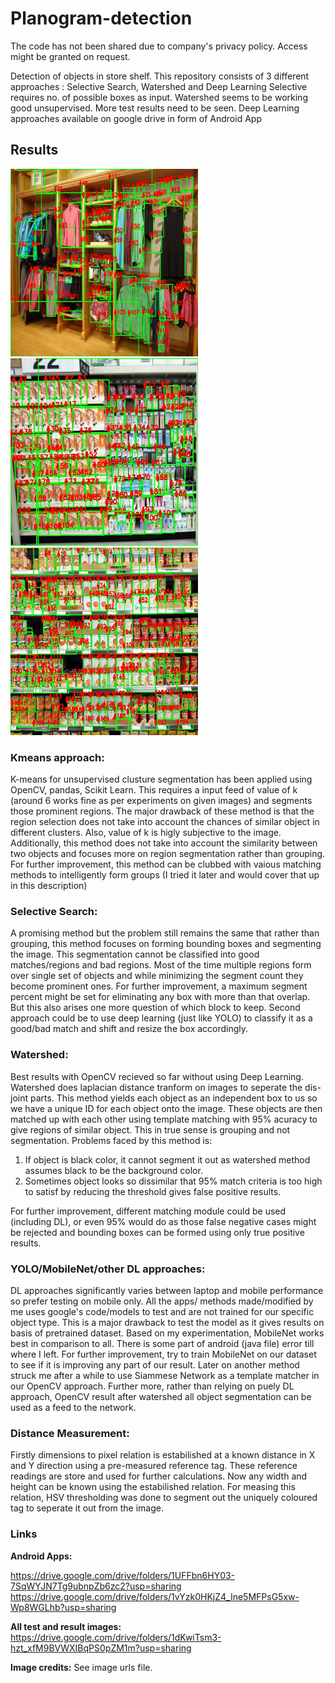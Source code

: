 # Planogram-detection

The code has not been shared due to company's privacy policy. Access might be granted on request.

Detection of objects in store shelf. This repository consists of 3 different approaches : Selective Search, Watershed and Deep Learning
Selective requires no. of possible boxes as input.
Watershed seems to be working good unsupervised. More test results need to be seen.
Deep Learning approaches available on google drive in form of Android App 

## Results

<p float="centre">
  <img src="results/result1.jpg" width="300" height="300" />
  <img src="results/result2.jpg" width="300" height="300" /> 
  <img src="results/result3.jpg" width="300" height="300" /> 
</p>


### Kmeans approach:
K-means for unsupervised clusture segmentation has been applied using OpenCV, pandas, Scikit Learn. This requires a input feed of value of k (around 6 works fine as per experiments on given images) and segments those prominent regions. The major drawback of these method is that the region selection does not take into account the chances of similar object in different clusters. Also, value of k is higly subjective to the image. Additionally, this method does not take into account the similarity between two objects and focuses more on region segmentation rather than grouping. For further improvement, this method can be clubbed with vaious matching methods to intelligently form groups (I tried it later and would cover that up  in this description)

### Selective Search:
A promising method but the problem still remains the same that rather than grouping, this method focuses on forming bounding boxes and segmenting the image. This segmentation cannot be classified into good matches/regions and bad regions. Most of the time multiple regions form over single set of objects and while minimizing the segment count they become prominent ones. For further improvement, a maximum segment percent might be set for eliminating any box with more than that overlap. But this also arises one more question of which block to keep. Second approach could be to use deep learning (just like YOLO) to classify it as a good/bad match and shift and resize the box accordingly.

### Watershed:
Best results with OpenCV recieved so far without using Deep Learning. Watershed does laplacian distance tranform on images to seperate the dis-joint parts. This method yields each object as an independent box to us so we have a unique ID for each object onto the image. These objects are then matched up with each other using template matching with 95% acuracy to give regions of similar object. This in true sense is grouping and not segmentation. Problems faced by this method is:
1. If object is black color, it cannot segment it out as watershed method assumes black to be the background color.
2. Sometimes object looks so dissimilar that 95% match criteria is too high to satisf by reducing the threshold gives false positive results.

For further improvement, different matching module could be used (including DL), or even 95% would do as those false negative cases might be rejected and bounding boxes can be formed using only true positive results.

### YOLO/MobileNet/other DL approaches:
DL approaches significantly varies between laptop and mobile performance so prefer testing on mobile only. All the apps/ methods made/modified by me uses google's code/models to test and are not trained for our specific object type. This is a major drawback to test the model as it gives results on basis of pretrained dataset. Based on my experimentation, MobileNet works best in comparison to all. There is some part of android (java file) error till where I left. For further improvement, try to train MobileNet on our dataset to see if it is improving any part of our result. Later on another method struck me after a while to use Siammese Network as a template matcher in our OpenCV approach. Further more, rather than relying on puely DL approach, OpenCV result after watershed all object segmentation can be used as a feed to the network.

### Distance Measurement:
Firstly dimensions to pixel relation is estabilished at a known distance in X and Y direction using a pre-measured reference tag. These reference readings are store and used for further calculations. Now any width and height can be known using the estabilished relation. For measing this relation, HSV thresholding was done to segment out the uniquely coloured tag to seperate it out from the image.

### Links 

**Android Apps:** 

https://drive.google.com/drive/folders/1UFFbn6HY03-7SqWYJN7Tg9ubnpZb6zc2?usp=sharing
https://drive.google.com/drive/folders/1vYzk0HKjZ4_Ine5MFPsG5xw-Wp8WGLhb?usp=sharing

**All test and result images:** https://drive.google.com/drive/folders/1dKwiTsm3-hzt_xfM9BVWXIBqPS0pZM1m?usp=sharing

**Image credits:** See image urls file.


